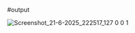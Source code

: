 #output

![Screenshot_21-6-2025_222517_127 0 0 1](https://github.com/user-attachments/assets/cc814b7a-3242-44e8-89db-ce2046cd5621)
